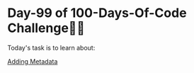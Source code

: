 # Day-99 of 100-Days-Of-Code Challenge🚀✨

Today's task is to learn about:

[Adding Metadata](https://nextjs.org/learn/dashboard-app/adding-metadata)
